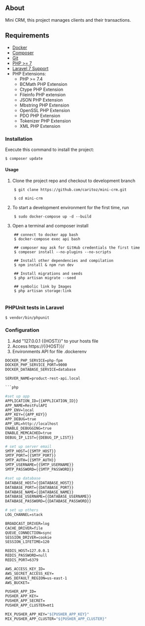 ## About
Mini CRM, this project manages clients and their transactions.

## Requirements
* [Docker](https://docs.docker.com/)
* [Composer](http://getcomposer.org)
* [Git](http://git-scm.com)
* [PHP >= 7](http://php.net)
* [Laravel 7 Support](https://laravel.com/docs/7.x)
* PHP Extensions:
    - PHP >= 7.4
    -  BCMath PHP Extension
    -  Ctype PHP Extension
    -  Fileinfo PHP extension
    -  JSON PHP Extension
    -  Mbstring PHP Extension
    -  OpenSSL PHP Extension
    -  PDO PHP Extension
    -  Tokenizer PHP Extension
    -  XML PHP Extension
    
### Installation

Execute this command to install the project:

```bash
$ composer update
```

#### Usage
1. Clone the project repo and checkout to development branch
```
    $ git clone https://github.com/caritoz/mini-crm.git
    
    $ cd mini-crm        
```    

2. To start a development environment for the first time, run
```
    $ sudo docker-compose up -d --build
```    
3. Open a terminal and composer install
```
    ## connect to docker app bash
    $ docker-compose exec api bash
    
    ## composer may ask for GitHub credentials the first time
    $ composer install --no-plugins --no-scripts

    ## Install other dependencies and compilation
    $ npm install & npm run dev

    ## Install migrations and seeds
    $ php artisan migrate --seed

    ## symbolic link by Images
    $ php artisan storage:link
  
```
### PHPUnit tests in Laravel
````
$ vendor/bin/phpunit

````


### Configuration

1. Add "127.0.0.1 {{HOST}}" to your hosts file
2. Access https://{{HOST}}/
3. Environments API for file .dockerenv

```dockerfile
DOCKER_PHP_SERVICE=php-fpm
DOCKER_PHP_SERVICE_PORT=9000
DOCKER_DATABASE_SERVICE=database

SERVER_NAME=product-rest-api.local

```php

#set up app
APPLICATION_ID={{APPLICATION_ID}}
APP_NAME=RestFulAPI
APP_ENV=local
APP_KEY={{APP_KEY}}
APP_DEBUG=true
APP_URL=http://localhost
ENABLE_DEBUGGING=true
ENABLE_MEMCACHED=true
DEBUG_IP_LIST={{DEBUG_IP_LIST}}

# set up server email
SMTP_HOST={{SMTP_HOST}}
SMTP_PORT={{SMTP_PORT}}
SMTP_AUTH={{SMTP_AUTH}}
SMTP_USERNAME={{SMTP_USERNAME}}
SMTP_PASSWORD={{SMTP_PASSWORD}}

#set up database
DATABASE_HOST={{DATABASE_HOST}}
DATABASE_PORT={{DATABASE_PORT}}
DATABASE_NAME={{DATABASE_NAME}}
DATABASE_USERNAME={{DATABASE_USERNAME}}
DATABASE_PASSWORD={{DATABASE_PASSWORD}}

# set up others
LOG_CHANNEL=stack

BROADCAST_DRIVER=log
CACHE_DRIVER=file
QUEUE_CONNECTION=sync
SESSION_DRIVER=cookie
SESSION_LIFETIME=120

REDIS_HOST=127.0.0.1
REDIS_PASSWORD=null
REDIS_PORT=6379

AWS_ACCESS_KEY_ID=
AWS_SECRET_ACCESS_KEY=
AWS_DEFAULT_REGION=us-east-1
AWS_BUCKET=

PUSHER_APP_ID=
PUSHER_APP_KEY=
PUSHER_APP_SECRET=
PUSHER_APP_CLUSTER=mt1

MIX_PUSHER_APP_KEY="${PUSHER_APP_KEY}"
MIX_PUSHER_APP_CLUSTER="${PUSHER_APP_CLUSTER}"